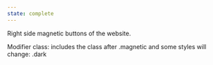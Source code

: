 ```yaml
---
state: complete
---
```

Right side magnetic buttons of the website.

Modifier class: includes the class after .magnetic and some styles will change:
.dark